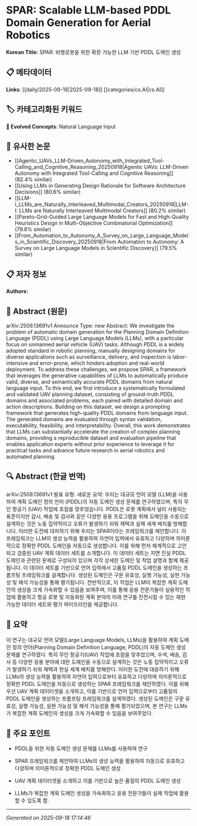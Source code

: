 
# SPAR: Scalable LLM-based PDDL Domain Generation for Aerial Robotics

**Korean Title:** SPAR: 비행로봇을 위한 확장 가능한 LLM 기반 PDDL 도메인 생성

## 📋 메타데이터

**Links**: [[daily/2025-09-18|2025-09-18]] [[categories/cs.AI|cs.AI]]

## 🏷️ 카테고리화된 키워드
**🚀 Evolved Concepts**: Natural Language Input

## 🔗 유사한 논문
- [[Agentic_UAVs_LLM-Driven_Autonomy_with_Integrated_Tool-Calling_and_Cognitive_Reasoning_20250918|Agentic UAVs: LLM-Driven Autonomy with Integrated Tool-Calling and Cognitive Reasoning]] (82.4% similar)
- [[Using LLMs in Generating Design Rationale for Software Architecture Decisions]] (80.6% similar)
- [[LLM-I_LLMs_are_Naturally_Interleaved_Multimodal_Creators_20250918|LLM-I: LLMs are Naturally Interleaved Multimodal Creators]] (80.2% similar)
- [[Pareto-Grid-Guided Large Language Models for Fast and High-Quality Heuristics Design in Multi-Objective Combinatorial Optimization]] (79.8% similar)
- [[From_Automation_to_Autonomy_A_Survey_on_Large_Language_Models_in_Scientific_Discovery_20250918|From Automation to Autonomy: A Survey on Large Language Models in Scientific Discovery]] (79.5% similar)

## 📋 저자 정보

**Authors:** 

## 📄 Abstract (원문)

arXiv:2509.13691v1 Announce Type: new 
Abstract: We investigate the problem of automatic domain generation for the Planning Domain Definition Language (PDDL) using Large Language Models (LLMs), with a particular focus on unmanned aerial vehicle (UAV) tasks. Although PDDL is a widely adopted standard in robotic planning, manually designing domains for diverse applications such as surveillance, delivery, and inspection is labor-intensive and error-prone, which hinders adoption and real-world deployment. To address these challenges, we propose SPAR, a framework that leverages the generative capabilities of LLMs to automatically produce valid, diverse, and semantically accurate PDDL domains from natural language input. To this end, we first introduce a systematically formulated and validated UAV planning dataset, consisting of ground-truth PDDL domains and associated problems, each paired with detailed domain and action descriptions. Building on this dataset, we design a prompting framework that generates high-quality PDDL domains from language input. The generated domains are evaluated through syntax validation, executability, feasibility, and interpretability. Overall, this work demonstrates that LLMs can substantially accelerate the creation of complex planning domains, providing a reproducible dataset and evaluation pipeline that enables application experts without prior experience to leverage it for practical tasks and advance future research in aerial robotics and automated planning.

## 🔍 Abstract (한글 번역)

arXiv:2509.13691v1 발표 유형: 새로운
요약: 우리는 대규모 언어 모델 (LLM)을 사용하여 계획 도메인 정의 언어 (PDDL)의 자동 도메인 생성 문제를 연구하였으며, 특히 무인 항공기 (UAV) 작업에 초점을 맞추었습니다. PDDL은 로봇 계획에서 널리 사용되는 표준이지만 감시, 배송 및 검사와 같은 다양한 응용 프로그램을 위해 도메인을 수동으로 설계하는 것은 노동 집약적이고 오류가 발생하기 쉬워 채택과 실제 세계 배치를 방해합니다. 이러한 도전에 대처하기 위해 우리는 SPAR이라는 프레임워크를 제안합니다. 이 프레임워크는 LLM의 생성 능력을 활용하여 자연어 입력에서 유효하고 다양하며 의미론적으로 정확한 PDDL 도메인을 자동으로 생성합니다. 이를 위해 먼저 체계적으로 고안되고 검증된 UAV 계획 데이터 세트를 소개합니다. 이 데이터 세트는 지면 진실 PDDL 도메인과 관련된 문제로 구성되어 있으며 각각 상세한 도메인 및 작업 설명과 함께 제공됩니다. 이 데이터 세트를 기반으로 언어 입력에서 고품질 PDDL 도메인을 생성하는 프롬프팅 프레임워크를 설계합니다. 생성된 도메인은 구문 유효성, 실행 가능성, 실현 가능성 및 해석 가능성을 통해 평가됩니다. 전반적으로, 이 작업은 LLM이 복잡한 계획 도메인의 생성을 크게 가속화할 수 있음을 보여주며, 이를 통해 응용 전문가들이 실용적인 작업에 활용하고 항공 로봇 및 자동화된 계획 분야의 미래 연구를 진전시킬 수 있는 재현 가능한 데이터 세트와 평가 파이프라인을 제공합니다.

## 📝 요약

이 연구는 대규모 언어 모델(Large Language Models, LLMs)을 활용하여 계획 도메인 정의 언어(Planning Domain Definition Language, PDDL)의 자동 도메인 생성 문제를 연구하였다. 특히 무인 항공기(UAV) 작업에 초점을 맞추었으며, 수색, 배송, 검사 등 다양한 응용 분야에 대한 도메인을 수동으로 설계하는 것은 노동 집약적이고 오류가 발생하기 쉬워 채택과 현실 세계 배치를 방해한다. 이러한 도전에 대응하기 위해 LLMs의 생성 능력을 활용하여 자연어 입력으로부터 유효하고 다양하며 의미론적으로 정확한 PDDL 도메인을 자동으로 생성하는 SPAR 프레임워크를 제안하였다. 이를 위해 우선 UAV 계획 데이터셋을 소개하고, 이를 기반으로 언어 입력으로부터 고품질의 PDDL 도메인을 생성하는 프롬프팅 프레임워크를 설계하였다. 생성된 도메인은 구문 유효성, 실행 가능성, 실현 가능성 및 해석 가능성을 통해 평가되었으며, 본 연구는 LLMs가 복잡한 계획 도메인의 생성을 크게 가속화할 수 있음을 보여주었다.

## 🎯 주요 포인트

- PDDL을 위한 자동 도메인 생성 문제를 LLMs를 사용하여 연구

- SPAR 프레임워크를 제안하여 LLMs의 생성 능력을 활용하여 자동으로 유효하고 다양하며 의미론적으로 정확한 PDDL 도메인 생성

- UAV 계획 데이터셋을 소개하고 이를 기반으로 높은 품질의 PDDL 도메인 생성

- LLMs가 복잡한 계획 도메인 생성을 가속화하고 응용 전문가들이 실제 작업에 활용할 수 있도록 함.

---

*Generated on 2025-09-18 17:14:46*